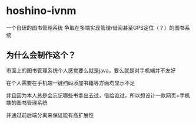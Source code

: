 #  hoshino-ivnm
一个自研的图书管理系统
争取在多端实现管理/借阅甚至GPS定位（？）的图书系统

## 为什么会制作这个？
市面上的图书管理系统个人感觉要么就是java，要么就是对手机端并不友好

在个人需要在手机端一键扫码添加书籍等方面均显示不足

并且因为本人总是会忘记哪些书拿出去过，借给谁过，所以想设计一款网页+手机端的图书管理系统

并通过前后端分离来保证能有高扩展性
